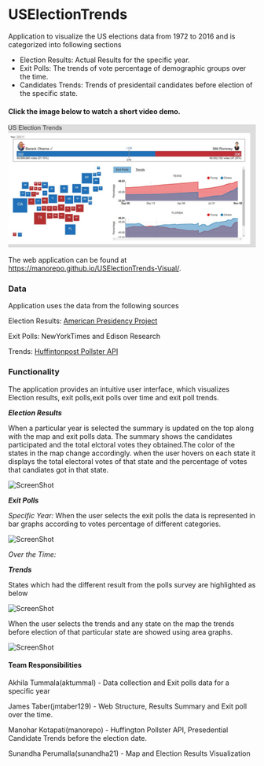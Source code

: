 # USElectionTrends

Application to visualize the US elections data from 1972 to 2016 and is categorized into following sections

- Election Results: Actual Results for the specific year.
- Exit Polls: The trends of vote percentage of demographic groups over the time.
- Candidates Trends: Trends of presidentail candidates before election of the specific state.

#### Click the image below to watch a short video demo.
[![ScreenShot](/screenshots/thumbnail.jpg)](https://youtu.be/M5YvbRzGtl0)

The web application can be found at https://manorepo.github.io/USElectionTrends-Visual/.

### Data 

Application uses the data from the following sources


Election Results:  [American Presidency Project](http://www.presidency.ucsb.edu/elections.php) 


Exit Polls: NewYorkTimes and Edison Research


Trends: [Huffintonpost Pollster API](http://elections.huffingtonpost.com/pollster/api)


### Functionality 

The application provides an intuitive user interface, which visualizes Election results, exit polls,exit polls over time and exit poll trends.

_**Election Results**_

When a particular year is selected the summary is updated on the top along with the map and exit polls data.
The summary shows the candidates participated and the total elctoral votes they obtained.The color of the states in the map change accordingly. when the user hovers on each state it displays the total electoral votes of that state and the percentage of votes that candiates got in that state.

![ScreenShot](https://github.com/manorepo/USElectionTrends-Visual/blob/master/screenshots/overview.png)

_**Exit Polls**_

_Specific Year:_
When the user selects the exit polls the data is represented in bar graphs according to votes percentage of different categories.

![ScreenShot](https://github.com/manorepo/USElectionTrends-Visual/blob/master/screenshots/exitpoll1.png)

_Over the Time:_


_**Trends**_

States which had the different result from the polls survey are highlighted as below

![ScreenShot](https://github.com/manorepo/USElectionTrends-Visual/blob/master/screenshots/changestates.png)

When the user selects the trends and any state on the map the trends before election of that particular state 
are showed using area graphs.

![ScreenShot](https://github.com/manorepo/USElectionTrends-Visual/blob/master/screenshots/trends.jpg)

#### Team Responsibilities

Akhila Tummala(aktummal) - Data collection and Exit polls data for a specific year

James Taber(jmtaber129) - Web Structure, Results Summary and Exit poll over the time.

Manohar Kotapati(manorepo) - Huffington Pollster API, Presedential Candidate Trends before the election date.

Sunandha Perumalla(sunandha21) - Map and Election Results Visualization
